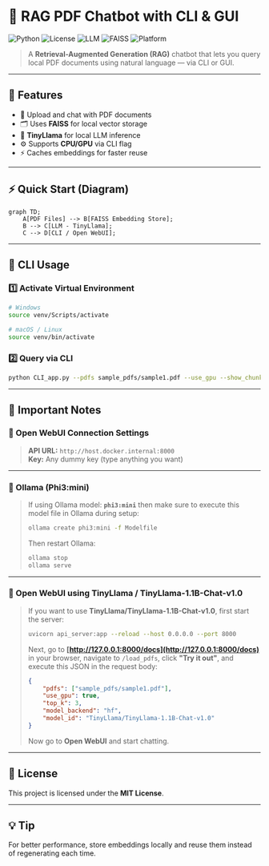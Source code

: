 # 🧠 RAG PDF Chatbot with CLI & GUI

![Python](https://img.shields.io/badge/Python-3.9%2B-blue)
![License](https://img.shields.io/badge/License-MIT-green)
![LLM](https://img.shields.io/badge/Model-TinyLlama-orange)
![FAISS](https://img.shields.io/badge/VectorDB-FAISS-yellow)
![Platform](https://img.shields.io/badge/Platform-CLI%20%26%20GUI-purple)

> A **Retrieval-Augmented Generation (RAG)** chatbot that lets you query local PDF documents using natural language — via CLI or GUI.

---

## 🚀 Features
- 📄 Upload and chat with PDF documents
- 🗂 Uses **FAISS** for local vector storage
- 🤖 **TinyLlama** for local LLM inference
- ⚙️ Supports **CPU/GPU** via CLI flag
- ⚡ Caches embeddings for faster reuse

---

## ⚡ Quick Start (Diagram)

```mermaid
graph TD;
    A[PDF Files] --> B[FAISS Embedding Store];
    B --> C[LLM - TinyLlama];
    C --> D[CLI / Open WebUI];
```

---

## 🧪 CLI Usage

### 1️⃣ Activate Virtual Environment
```bash
# Windows
source venv/Scripts/activate

# macOS / Linux
source venv/bin/activate
```

### 2️⃣ Query via CLI
```bash
python CLI_app.py --pdfs sample_pdfs/sample1.pdf --use_gpu --show_chunks
```

---

## 📝 Important Notes

### 📌 Open WebUI Connection Settings
> **API URL:** `http://host.docker.internal:8000`  
> **Key:** Any dummy key (type anything you want)

---

### 📌 Ollama (Phi3:mini)
> If using Ollama model: **`phi3:mini`** then make sure to execute this model file in Ollama during setup:  
> ```bash
> ollama create phi3:mini -f Modelfile
> ```  
> Then restart Ollama:  
> ```bash
> ollama stop
> ollama serve
> ```

---

### 📌 Open WebUI using TinyLlama / TinyLlama-1.1B-Chat-v1.0
> If you want to use **TinyLlama/TinyLlama-1.1B-Chat-v1.0**, first start the server:  
> ```bash
> uvicorn api_server:app --reload --host 0.0.0.0 --port 8000
> ```  
> Next, go to **[http://127.0.0.1:8000/docs](http://127.0.0.1:8000/docs)** in your browser, navigate to `/load_pdfs`, click **"Try it out"**, and execute this JSON in the request body:  
> ```json
> {
>     "pdfs": ["sample_pdfs/sample1.pdf"],
>     "use_gpu": true,
>     "top_k": 3,
>     "model_backend": "hf",
>     "model_id": "TinyLlama/TinyLlama-1.1B-Chat-v1.0"
> }
> ```  
> Now go to **Open WebUI** and start chatting.

---

## 📜 License
This project is licensed under the **MIT License**.

---

## 💡 Tip
For better performance, store embeddings locally and reuse them instead of regenerating each time.

